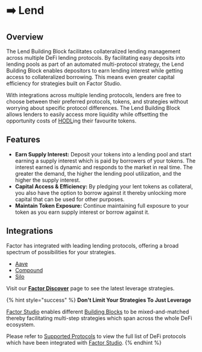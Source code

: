 # ➡️ Lend

## Overview

The Lend Building Block facilitates collateralized lending management across multiple DeFi lending protocols. By facilitating easy deposits into lending pools as part of an automated multi-protocol strategy, the Lend Building Block enables depositors to earn lending interest while getting access to collateralized borrowing. This means even greater capital efficiency for strategies built on Factor Studio.

With integrations across multiple lending protocols, lenders are free to choose between their preferred protocols, tokens, and strategies without worrying about specific protocol differences. The Lend Building Block allows lenders to easily access more liquidity while offsetting the opportunity costs of [HODL](https://www.investopedia.com/terms/h/hodl.asp)ing their favourite tokens.

## Features

* **Earn Supply Interest:** Deposit your tokens into a lending pool and start earning a supply interest which is paid by borrowers of your tokens. The interest earned is dynamic and responds to the market in real time. The greater the demand, the higher the lending pool utilization, and the higher the supply interest.
* **Capital Access & Efficiency:** By pledging your lent tokens as collateral, you also have the option to borrow against it thereby unlocking more capital that can be used for other purposes.
* **Maintain Token Exposure:** Continue maintaining full exposure to your token as you earn supply interest or borrow against it.

## Integrations

Factor has integrated with leading lending protocols, offering a broad spectrum of possibilities for your strategies.

* [Aave](https://aave.com/)
* [Compound](https://compound.finance/)
* [Silo](https://www.silo.finance/)

Visit our [**Factor Discover**](https://app.factor.fi/discover) page to see the latest leverage strategies.

{% hint style="success" %}
**Don't Limit Your Strategies To Just Leverage**

[Factor Studio](../factor-studio/factor-studio/) enables different [Building Blocks](factor-building-blocks.md) to be mixed-and-matched thereby facilitating multi-step strategies which span across the whole DeFi ecosystem.

Please refer to [Supported Protocols](../getting-started/supported-protocols.md) to view the full list of DeFi protocols which have been integrated with [Factor Studio](../factor-studio/factor-studio/).
{% endhint %}
